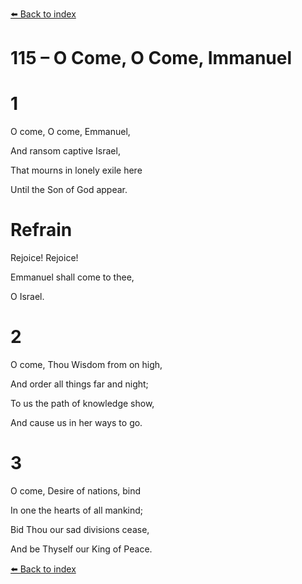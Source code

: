[⬅️ Back to index](../README.md)

# 115 – O Come, O Come, Immanuel





# 1

O come, O come, Emmanuel,

And ransom captive Israel,

That mourns in lonely exile here

Until the Son of God appear.



# Refrain

Rejoice! Rejoice!

Emmanuel shall come to thee,

O Israel.



# 2

O come, Thou Wisdom from on high,

And order all things far and night;

To us the path of knowledge show,

And cause us in her ways to go.



# 3

O come, Desire of nations, bind

In one the hearts of all mankind;

Bid Thou our sad divisions cease,

And be Thyself our King of Peace.

[⬅️ Back to index](../README.md)
